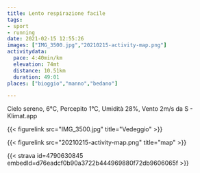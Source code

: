 ```yaml
---
title: Lento respirazione facile
tags:
- sport
- running
date: 2021-02-15 12:55:26
images: ["IMG_3500.jpg","20210215-activity-map.png"]
activitydata:
  pace: 4:40min/km
  elevation: 74mt
  distance: 10.51km
  duration: 49:01
places: ["bioggio","manno","bedano"]

---
```


Cielo sereno, 6°C, Percepito 1°C, Umidità 28%, Vento 2m/s da S - Klimat.app

<!--more-->

{{< figurelink src="IMG_3500.jpg" title="Vedeggio" >}}

{{< figurelink src="20210215-activity-map.png" title="map" >}}


{{< strava id=4790630845 embedId=d76eadcf0b90a3722b444969880f72db9606065f >}}
